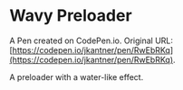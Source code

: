 # Wavy Preloader

A Pen created on CodePen.io. Original URL: [https://codepen.io/jkantner/pen/RwEbRKq](https://codepen.io/jkantner/pen/RwEbRKq).

A preloader with a water-like effect.